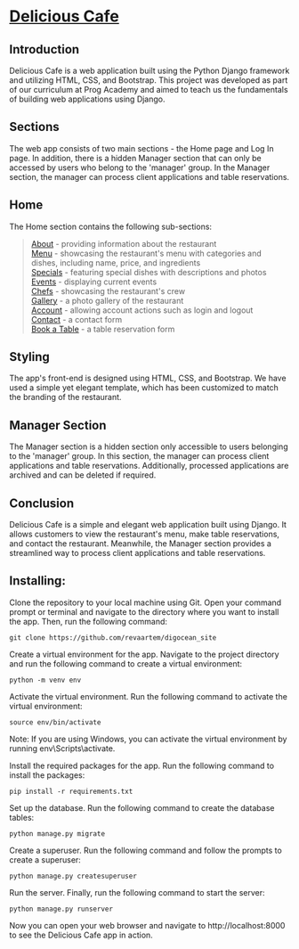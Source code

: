 # [Delicious Cafe](https://delicious-site-reva-scpli.ondigitalocean.app/#)
## Introduction
Delicious Cafe is a web application built using the Python Django framework and utilizing HTML, CSS, and Bootstrap. This project was developed as part of our curriculum at Prog Academy and aimed to teach us the fundamentals of building web applications using Django.

## Sections
The web app consists of two main sections - the Home page and Log In page. In addition, there is a hidden Manager section that can only be accessed by users who belong to the 'manager' group. In the Manager section, the manager can process client applications and table reservations.

## Home
The Home section contains the following sub-sections:

> [About](https://delicious-site-reva-scpli.ondigitalocean.app/#about) - providing information about the restaurant <br>
> [Menu](https://delicious-site-reva-scpli.ondigitalocean.app/#menu) - showcasing the restaurant's menu with categories and dishes, including name, price, and ingredients <br>
> [Specials](https://delicious-site-reva-scpli.ondigitalocean.app/#specials) - featuring special dishes with descriptions and photos <br>
> [Events](https://delicious-site-reva-scpli.ondigitalocean.app/#events) - displaying current events <br>
> [Chefs](https://delicious-site-reva-scpli.ondigitalocean.app/#chefs) - showcasing the restaurant's crew <br>
> [Gallery](https://delicious-site-reva-scpli.ondigitalocean.app/#gallery) - a photo gallery of the restaurant <br>
> [Account](https://delicious-site-reva-scpli.ondigitalocean.app/#) - allowing account actions such as login and logout <br>
> [Contact](https://delicious-site-reva-scpli.ondigitalocean.app/#contact) - a contact form <br>
> [Book a Table](https://delicious-site-reva-scpli.ondigitalocean.app/#book-a-table) - a table reservation form <br>

## Styling
The app's front-end is designed using HTML, CSS, and Bootstrap. We have used a simple yet elegant template, which has been customized to match the branding of the restaurant.

## Manager Section
The Manager section is a hidden section only accessible to users belonging to the 'manager' group. In this section, the manager can process client applications and table reservations. Additionally, processed applications are archived and can be deleted if required.

## Conclusion
Delicious Cafe is a simple and elegant web application built using Django. It allows customers to view the restaurant's menu, make table reservations, and contact the restaurant. Meanwhile, the Manager section provides a streamlined way to process client applications and table reservations.

## Installing:
Clone the repository to your local machine using Git. Open your command prompt or terminal and navigate to the directory where you want to install the app. Then, run the following command:
```
git clone https://github.com/revaartem/digocean_site
```
Create a virtual environment for the app. Navigate to the project directory and run the following command to create a virtual environment:
```
python -m venv env
```
Activate the virtual environment. Run the following command to activate the virtual environment:
```
source env/bin/activate
```
Note: If you are using Windows, you can activate the virtual environment by running env\Scripts\activate.

Install the required packages for the app. Run the following command to install the packages:
```
pip install -r requirements.txt
```
Set up the database. Run the following command to create the database tables:
```
python manage.py migrate
```
Create a superuser. Run the following command and follow the prompts to create a superuser:
```
python manage.py createsuperuser
```
Run the server. Finally, run the following command to start the server:
```
python manage.py runserver
```
Now you can open your web browser and navigate to http://localhost:8000 to see the Delicious Cafe app in action.
